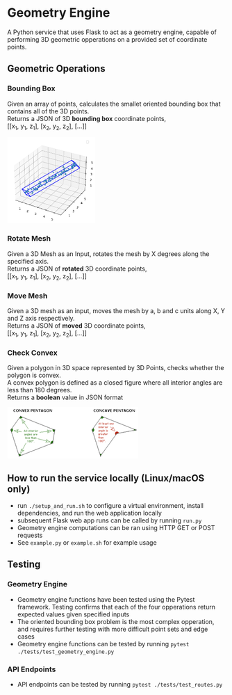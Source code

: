 # Geometry Engine
A Python service that uses Flask to act as a geometry engine, capable of performing 3D geometric opperations on a provided set of coordinate points.

## Geometric Operations
### Bounding Box 
Given an array of points, calculates the smallet oriented bounding box that contains all of the 3D points.  
Returns a JSON of 3D **bounding box** coordinate points,  
[[x<sub>1</sub>, y<sub>1</sub>, z<sub>1</sub>], [x<sub>2</sub>, y<sub>2</sub>, z<sub>2</sub>], [...]]  

<img src="images/bounding_box.png" width="40%" alt="Convex VS Concave Polygon">

### Rotate Mesh
Given a 3D Mesh as an Input, rotates the mesh by X degrees along the specified axis.  
Returns a JSON of **rotated** 3D coordinate points,  
[[x<sub>1</sub>, y<sub>1</sub>, z<sub>1</sub>], [x<sub>2</sub>, y<sub>2</sub>, z<sub>2</sub>], [...]]   

### Move Mesh 
Given a 3D mesh as an input, moves the mesh by a, b and c units along X, Y and Z axis respectively.  
Returns a JSON of **moved** 3D coordinate points,  
[[x<sub>1</sub>, y<sub>1</sub>, z<sub>1</sub>], [x<sub>2</sub>, y<sub>2</sub>, z<sub>2</sub>], [...]]   

### Check Convex 
Given a polygon in 3D space represented by 3D Points, checks whether the polygon is convex.  
A convex polygon is defined as a closed figure where all interior angles are less than 180 degrees.  
Returns a **boolean** value in JSON format  

  
<img src="images/convex_polygon.png" width="60%" alt="Convex VS Concave Polygon">
  
## How to run the service locally (Linux/macOS only)
* run ```./setup_and_run.sh``` to configure a virtual environment, install dependencies, and run the web application locally
* subsequent Flask web app runs can be called by running ```run.py```  
* Geometry engine computations can be ran using HTTP GET or POST requests
* See ```example.py``` or ```example.sh``` for example usage
  
## Testing
### Geometry Engine 
* Geometry engine functions have been tested using the Pytest framework. Testing confirms that each of the four opperations return expected values given specified inputs
* The oriented bounding box problem is the most complex opperation, and requires further testing with more difficult point sets and edge cases
* Geometry engine functions can be tested by running ```pytest ./tests/test_geometry_engine.py```

### API Endpoints
* API endpoints can be tested by running ```pytest ./tests/test_routes.py```

